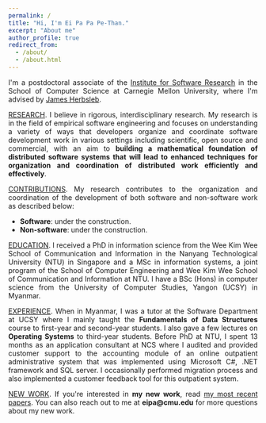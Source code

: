 ```yaml
---
permalink: /
title: "Hi, I'm Ei Pa Pa Pe-Than."
excerpt: "About me"
author_profile: true
redirect_from:
  - /about/
  - /about.html
---
```

<p style="text-align: justify">I'm a postdoctoral associate of the <a href="https://www.isri.cmu.edu/">Institute for Software Research</a> in the School of Computer Science at Carnegie Mellon University, where I'm advised by <a href="https://herbsleb.org/">James Herbsleb</a>.</p>
<p style="text-align: justify"><u>RESEARCH</u>. I believe in rigorous, interdisciplinary research. My research is in the field of empirical software engineering and focuses on understanding a variety of ways that developers organize and coordinate software development work in various settings including scientific, open source and commercial, with an aim to <b>building a mathematical foundation of distributed software systems that will lead to enhanced techniques for organization and coordination of distributed work efficiently and effectively</b>.

<p style="text-align: justify"><u>CONTRIBUTIONS</u>. My research contributes to the organization and coordination of the development of both software and non-software work as described below:
<ul style="text-align: justify">
    <li><b>Software</b>: under the construction.</li>
    <li><b>Non-software</b>: under the construction.</li>
</ul>
</p>

<!--<p style="text-align: justify"><u>CURRENT PROJECTS</u>. Most of my current work focuses on large scale coordination in software development work in time-bounded events known as <a href="https://eipapa.github.io/hackathon-planning-kit/hackathons/">hackathons</a>. Specifically, I'm working on the following three projects:-->
<!--<ul style="text-align: justify"><li><b>Hackathon planning kit</b>. Together with my collaborators, I am developing a <a href="https://alexandernolte.github.io/hackathon-planning-kit/index.html">hackathon planning kit</a> that will help organizers to configure their events in a way that fits their goals and purposes.</li>-->
<!--<li><b>TrackHack</b>. This project aims to trace the spread of code from GitHub hackahton projects listed on DevPost to investigate where the code comes from and where the code lives after the hackathon.</li>-->
<!--<li><b>Open collaborative writing with GitHub</b>. This project extracts and samples a collection of open-text projects from GitHub, and zoom into the two projects to identify the best practices for writing with GitHub and then develop processes to aid open collaborative writing. The paper written on this topic had been rejected many times but we commit to make some improvements and resubmit it again.</li></ul></p>-->

<p style="text-align: justify"><u>EDUCATION</u>. I received a PhD in information science from the Wee Kim Wee School of Communication and Information in the Nanyang Technological University (NTU) in Singapore and a MSc in information systems, a joint program of the School of Computer Engineering and Wee Kim Wee School of Communication and Information at NTU. I have a BSc (Hons) in computer science from the University of Computer Studies, Yangon (UCSY) in Myanmar.</p>

<p style="text-align: justify"><u>EXPERIENCE</u>. When in Myanmar, I was a tutor at the Software Department at UCSY where I mainly taught the <b>Fundamentals of Data Structures</b> course to first-year and second-year students. I also gave a few lectures on <b>Operating Systems</b> to third-year students. Before PhD at NTU, I spent 13 months as an application consultant at NCS where I audited and provided customer support to the accounting module of an online outpatient administrative system that was implemented using Microsoft C#, .NET framework and SQL server. I occasionally performed migration process and also implemented a customer feedback tool for this outpatient system.</p>

<p style="text-align: justify"><u>NEW WORK</u>. If you're interested in <b>my new work</b>, read <a href="https://eipapa.github.io/publications">my most recent papers</a>. You can also reach out to me at <b>eipa@cmu.edu</b> for more questions about my new work.</p>